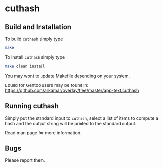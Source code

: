 # cuthash

## Build and Installation

To build `cuthash` simply type

```sh
make
```

To install `cuthash` simply type

```sh
make clean install
```

You may wont to update Makefile depending on your system.

Ebuild for Gentoo users may be found in:
https://github.com/arkamar/overlay/tree/master/app-text/cuthash

## Running cuthash

Simply put the standard input to `cuthash`, select a list of items to compute a
hash and the output string will be printed to the standard output.

Read man page for more information.

## Bugs

Please report them.
